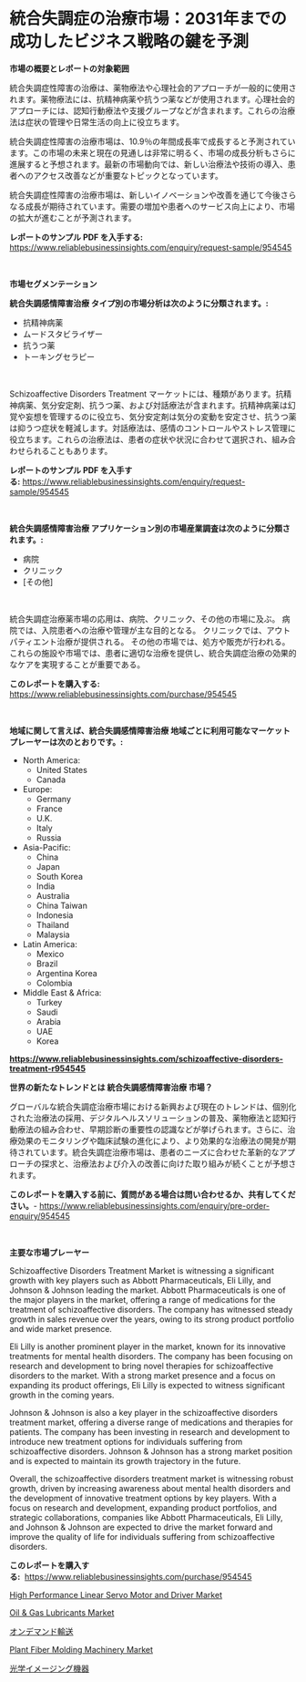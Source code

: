 <p><h1>統合失調症の治療市場：2031年までの成功したビジネス戦略の鍵を予測</h1></p><p><strong>市場の概要とレポートの対象範囲</strong></p>
<p><p>統合失調症性障害の治療は、薬物療法や心理社会的アプローチが一般的に使用されます。薬物療法には、抗精神病薬や抗うつ薬などが使用されます。心理社会的アプローチには、認知行動療法や支援グループなどが含まれます。これらの治療法は症状の管理や日常生活の向上に役立ちます。</p><p>統合失調症性障害の治療市場は、10.9％の年間成長率で成長すると予測されています。この市場の未来と現在の見通しは非常に明るく、市場の成長分析もさらに進展すると予想されます。最新の市場動向では、新しい治療法や技術の導入、患者へのアクセス改善などが重要なトピックとなっています。</p><p>統合失調症性障害の治療市場は、新しいイノベーションや改善を通じて今後さらなる成長が期待されています。需要の増加や患者へのサービス向上により、市場の拡大が進むことが予測されます。</p></p>
<p><strong>レポートのサンプル PDF を入手する:</strong> <a href="https://www.reliablebusinessinsights.com/enquiry/request-sample/954545">https://www.reliablebusinessinsights.com/enquiry/request-sample/954545</a></p>
<p>&nbsp;</p>
<p><strong>市場セグメンテーション</strong></p>
<p><strong>統合失調感情障害治療 タイプ別の市場分析は次のように分類されます。:</strong></p>
<p><ul><li>抗精神病薬</li><li>ムードスタビライザー</li><li>抗うつ薬</li><li>トーキングセラピー</li></ul></p>
<p>&nbsp;</p>
<p><p>Schizoaffective Disorders Treatment マーケットには、種類があります。抗精神病薬、気分安定剤、抗うつ薬、および対話療法が含まれます。抗精神病薬は幻覚や妄想を管理するのに役立ち、気分安定剤は気分の変動を安定させ、抗うつ薬は抑うつ症状を軽減します。対話療法は、感情のコントロールやストレス管理に役立ちます。これらの治療法は、患者の症状や状況に合わせて選択され、組み合わせられることもあります。</p></p>
<p><strong>レポートのサンプル PDF を入手する:</strong>&nbsp;<a href="https://www.reliablebusinessinsights.com/enquiry/request-sample/954545">https://www.reliablebusinessinsights.com/enquiry/request-sample/954545</a></p>
<p>&nbsp;</p>
<p><strong> 統合失調感情障害治療 アプリケーション別の市場産業調査は次のように分類されます。:</strong></p>
<p><ul><li>病院</li><li>クリニック</li><li>[その他]</li></ul></p>
<p>&nbsp;</p>
<p><p>統合失調症治療薬市場の応用は、病院、クリニック、その他の市場に及ぶ。 病院では、入院患者への治療や管理が主な目的となる。 クリニックでは、アウトパティエント治療が提供される。 その他の市場では、処方や販売が行われる。 これらの施設や市場では、患者に適切な治療を提供し、統合失調症治療の効果的なケアを実現することが重要である。</p></p>
<p><strong>このレポートを購入する:</strong>&nbsp; <a href="https://www.reliablebusinessinsights.com/purchase/954545">https://www.reliablebusinessinsights.com/purchase/954545</a></p>
<p>&nbsp;</p>
<p><strong>地域に関して言えば、統合失調感情障害治療 地域ごとに利用可能なマーケットプレーヤーは次のとおりです。:</strong></p>
<p><ul>
    <li>
        North America:
        <ul>
            <li>United States</li>
            <li>Canada</li>
        </ul>
    </li>
    <li>
        Europe:
        <ul>
            <li>Germany</li>
            <li>France</li>
            <li>U.K.</li>
            <li>Italy</li>
            <li>Russia</li>
        </ul>
    </li>
    <li>
        Asia-Pacific:
        <ul>
            <li>China</li>
            <li>Japan</li>
            <li>South Korea</li>
            <li>India</li>
            <li>Australia</li>
            <li>China Taiwan</li>
            <li>Indonesia</li>
            <li>Thailand</li>
            <li>Malaysia</li>
        </ul>
    </li>
    <li>
        Latin America:
        <ul>
            <li>Mexico</li>
            <li>Brazil</li>
            <li>Argentina Korea</li>
            <li>Colombia</li>
        </ul>
    </li>
    <li>
        Middle East & Africa:
        <ul>
            <li>Turkey</li>
            <li>Saudi</li>
            <li>Arabia</li>
            <li>UAE</li>
            <li>Korea</li>
        </ul>
    </li>
    </ul></p>
<p><strong><a href="https://www.reliablebusinessinsights.com/schizoaffective-disorders-treatment-r954545">https://www.reliablebusinessinsights.com/schizoaffective-disorders-treatment-r954545</a></strong>&nbsp;</p>
<p><strong>世界の新たなトレンドとは 統合失調感情障害治療 市場？</strong></p>
<p><p>グローバルな統合失調症治療市場における新興および現在のトレンドは、個別化された治療法の採用、デジタルヘルスソリューションの普及、薬物療法と認知行動療法の組み合わせ、早期診断の重要性の認識などが挙げられます。さらに、治療効果のモニタリングや臨床試験の進化により、より効果的な治療法の開発が期待されています。統合失調症治療市場は、患者のニーズに合わせた革新的なアプローチの探求と、治療法および介入の改善に向けた取り組みが続くことが予想されます。</p></p>
<p><strong>このレポートを購入する前に、質問がある場合は問い合わせるか、共有してください。</strong>- <a href="https://www.reliablebusinessinsights.com/enquiry/pre-order-enquiry/954545">https://www.reliablebusinessinsights.com/enquiry/pre-order-enquiry/954545</a></p>
<p>&nbsp;</p>
<p><strong>主要な市場プレーヤー</strong></p>
<p><p>Schizoaffective Disorders Treatment Market is witnessing a significant growth with key players such as Abbott Pharmaceuticals, Eli Lilly, and Johnson & Johnson leading the market. Abbott Pharmaceuticals is one of the major players in the market, offering a range of medications for the treatment of schizoaffective disorders. The company has witnessed steady growth in sales revenue over the years, owing to its strong product portfolio and wide market presence.</p><p>Eli Lilly is another prominent player in the market, known for its innovative treatments for mental health disorders. The company has been focusing on research and development to bring novel therapies for schizoaffective disorders to the market. With a strong market presence and a focus on expanding its product offerings, Eli Lilly is expected to witness significant growth in the coming years.</p><p>Johnson & Johnson is also a key player in the schizoaffective disorders treatment market, offering a diverse range of medications and therapies for patients. The company has been investing in research and development to introduce new treatment options for individuals suffering from schizoaffective disorders. Johnson & Johnson has a strong market position and is expected to maintain its growth trajectory in the future.</p><p>Overall, the schizoaffective disorders treatment market is witnessing robust growth, driven by increasing awareness about mental health disorders and the development of innovative treatment options by key players. With a focus on research and development, expanding product portfolios, and strategic collaborations, companies like Abbott Pharmaceuticals, Eli Lilly, and Johnson & Johnson are expected to drive the market forward and improve the quality of life for individuals suffering from schizoaffective disorders.</p></p>
<p><strong>このレポートを購入する:</strong>&nbsp;&nbsp;<a href="https://www.reliablebusinessinsights.com/purchase/954545">https://www.reliablebusinessinsights.com/purchase/954545</a></p>
<p><p><a href="https://www.linkedin.com/pulse/high-performance-linear-servo-motor-driver-market-analysis-bsnff?trackingId=BgpfzINEzzUzEt3j2Lf0zw%3D%3D">High Performance Linear Servo Motor and Driver Market</a></p><p><a href="https://github.com/SheilaBruen2023/Market-Research-Report-List-1/blob/main/oil-gas-lubricants-market.md">Oil & Gas Lubricants Market</a></p><p><a href="https://github.com/zjkmgcs938405/Market-Research-Report-List-2/blob/main/816160584067.md">オンデマンド輸送</a></p><p><a href="https://www.linkedin.com/pulse/plant-fiber-molding-machinery-market-share-evolution-growth-ctsof?trackingId=wkzWIYTEvdIdGue8a%2BwynA%3D%3D">Plant Fiber Molding Machinery Market</a></p><p><a href="https://github.com/roulaayoub-saad/Market-Research-Report-List-1/blob/main/958633984068.md">光学イメージング機器</a></p></p>